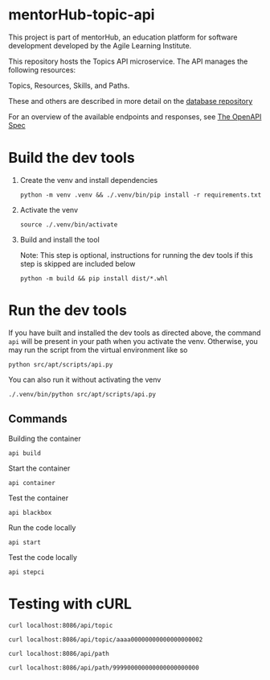 # mentorHub-topic-api

This project is part of mentorHub, an education platform for software development developed by the Agile Learning Institute.

This repository hosts the Topics API microservice. The API manages the following resources:

Topics, Resources, Skills, and Paths.

These and others are described in more detail on the [database repository](https://github.com/agile-learning-institute/mentorHub-mongodb#collections)

For an overview of the available endpoints and responses, see [The OpenAPI Spec](docs/openapi.yaml)

# Build the dev tools

1. Create the venv and install dependencies

    ```
    python -m venv .venv && ./.venv/bin/pip install -r requirements.txt
    ```

1. Activate the venv

    ```
    source ./.venv/bin/activate
    ```

1. Build and install the tool

    Note: This step is optional, instructions for running the dev tools if this step is skipped are included below

    ```
    python -m build && pip install dist/*.whl
    ```


# Run the dev tools

If you have built and installed the dev tools as directed above, the command `api` will be present in your path when you activate the venv. Otherwise, you may run the script from the virtual environment like so

```
python src/apt/scripts/api.py
```

You can also run it without activating the venv

```
./.venv/bin/python src/apt/scripts/api.py
```

## Commands

Building the container

```
api build
```

Start the container

```
api container
```

Test the container

```
api blackbox
```

Run the code locally

```
api start
```

Test the code locally

```
api stepci
```

# Testing with cURL

```
curl localhost:8086/api/topic
```

```
curl localhost:8086/api/topic/aaaa00000000000000000002
```

```
curl localhost:8086/api/path
```

```
curl localhost:8086/api/path/999900000000000000000000
```

